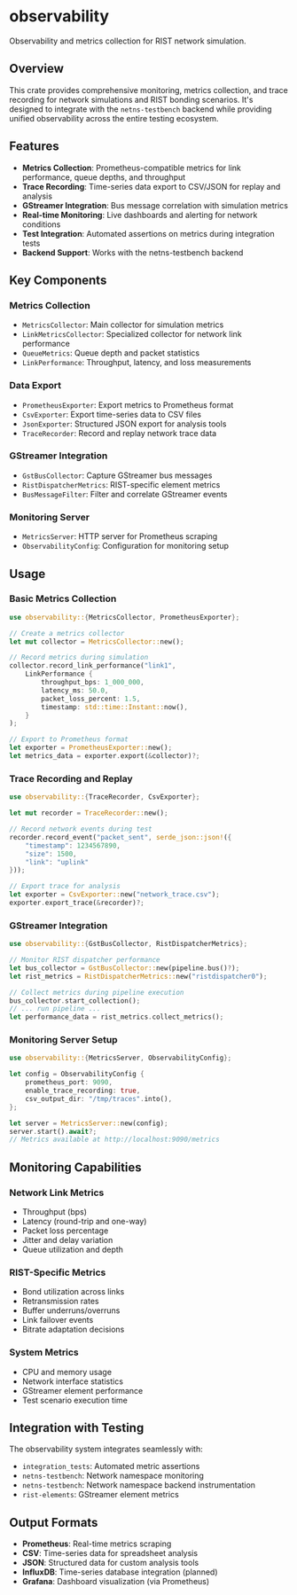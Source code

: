 # observability

Observability and metrics collection for RIST network simulation.

## Overview

This crate provides comprehensive monitoring, metrics collection, and trace recording for network simulations and RIST bonding scenarios. It's designed to integrate with the `netns-testbench` backend while providing unified observability across the entire testing ecosystem.

## Features

- **Metrics Collection**: Prometheus-compatible metrics for link performance, queue depths, and throughput
- **Trace Recording**: Time-series data export to CSV/JSON for replay and analysis
- **GStreamer Integration**: Bus message correlation with simulation metrics
- **Real-time Monitoring**: Live dashboards and alerting for network conditions
- **Test Integration**: Automated assertions on metrics during integration tests
- **Backend Support**: Works with the netns-testbench backend

## Key Components

### Metrics Collection
- `MetricsCollector`: Main collector for simulation metrics
- `LinkMetricsCollector`: Specialized collector for network link performance
- `QueueMetrics`: Queue depth and packet statistics
- `LinkPerformance`: Throughput, latency, and loss measurements

### Data Export
- `PrometheusExporter`: Export metrics to Prometheus format
- `CsvExporter`: Export time-series data to CSV files
- `JsonExporter`: Structured JSON export for analysis tools
- `TraceRecorder`: Record and replay network trace data

### GStreamer Integration
- `GstBusCollector`: Capture GStreamer bus messages
- `RistDispatcherMetrics`: RIST-specific element metrics
- `BusMessageFilter`: Filter and correlate GStreamer events

### Monitoring Server
- `MetricsServer`: HTTP server for Prometheus scraping
- `ObservabilityConfig`: Configuration for monitoring setup

## Usage

### Basic Metrics Collection

```rust
use observability::{MetricsCollector, PrometheusExporter};

// Create a metrics collector
let mut collector = MetricsCollector::new();

// Record metrics during simulation
collector.record_link_performance("link1", 
    LinkPerformance {
        throughput_bps: 1_000_000,
        latency_ms: 50.0,
        packet_loss_percent: 1.5,
        timestamp: std::time::Instant::now(),
    }
);

// Export to Prometheus format
let exporter = PrometheusExporter::new();
let metrics_data = exporter.export(&collector)?;
```

### Trace Recording and Replay

```rust
use observability::{TraceRecorder, CsvExporter};

let mut recorder = TraceRecorder::new();

// Record network events during test
recorder.record_event("packet_sent", serde_json::json!({
    "timestamp": 1234567890,
    "size": 1500,
    "link": "uplink"
}));

// Export trace for analysis
let exporter = CsvExporter::new("network_trace.csv");
exporter.export_trace(&recorder)?;
```

### GStreamer Integration

```rust
use observability::{GstBusCollector, RistDispatcherMetrics};

// Monitor RIST dispatcher performance
let bus_collector = GstBusCollector::new(pipeline.bus()?);
let rist_metrics = RistDispatcherMetrics::new("ristdispatcher0");

// Collect metrics during pipeline execution
bus_collector.start_collection();
// ... run pipeline ...
let performance_data = rist_metrics.collect_metrics();
```

### Monitoring Server Setup

```rust
use observability::{MetricsServer, ObservabilityConfig};

let config = ObservabilityConfig {
    prometheus_port: 9090,
    enable_trace_recording: true,
    csv_output_dir: "/tmp/traces".into(),
};

let server = MetricsServer::new(config);
server.start().await?;
// Metrics available at http://localhost:9090/metrics
```

## Monitoring Capabilities

### Network Link Metrics
- Throughput (bps)
- Latency (round-trip and one-way)
- Packet loss percentage
- Jitter and delay variation
- Queue utilization and depth

### RIST-Specific Metrics
- Bond utilization across links
- Retransmission rates
- Buffer underruns/overruns
- Link failover events
- Bitrate adaptation decisions

### System Metrics
- CPU and memory usage
- Network interface statistics
- GStreamer element performance
- Test scenario execution time

## Integration with Testing

The observability system integrates seamlessly with:
- `integration_tests`: Automated metric assertions
- `netns-testbench`: Network namespace monitoring
- `netns-testbench`: Network namespace backend instrumentation
- `rist-elements`: GStreamer element metrics

## Output Formats

- **Prometheus**: Real-time metrics scraping
- **CSV**: Time-series data for spreadsheet analysis
- **JSON**: Structured data for custom analysis tools
- **InfluxDB**: Time-series database integration (planned)
- **Grafana**: Dashboard visualization (via Prometheus)